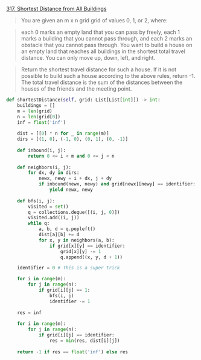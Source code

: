 [317. Shortest Distance from All Buildings](https://leetcode.com/problems/shortest-distance-from-all-buildings)

> You are given an m x n grid grid of values 0, 1, or 2, where:

> each 0 marks an empty land that you can pass by freely,
> each 1 marks a building that you cannot pass through, and
> each 2 marks an obstacle that you cannot pass through.
> You want to build a house on an empty land that reaches all buildings in the shortest total travel distance. You can only move up, down, left, and right.

> Return the shortest travel distance for such a house. If it is not possible to build such a house according to the above rules, return -1.
> The total travel distance is the sum of the distances between the houses of the friends and the meeting point.

```python
def shortestDistance(self, grid: List[List[int]]) -> int:
    buildings = []
    m = len(grid)
    n = len(grid[0])
    inf = float('inf')    
        
    dist = [[0] * n for _ in range(m)]
    dirs = [(1, 0), (-1, 0), (0, 1), (0, -1)]
    
    def inbound(i, j):
        return 0 <= i < m and 0 <= j < n
    
    def neighbors(i, j):
        for dx, dy in dirs:
            newx, newy = i + dx, j + dy
            if inbound(newx, newy) and grid[newx][newy] == identifier:
                yield newx, newy
    
    def bfs(i, j):
        visited = set()
        q = collections.deque([(i, j, 0)])
        visited.add((i, j))
        while q:
            a, b, d = q.popleft()
            dist[a][b] += d
            for x, y in neighbors(a, b):
                if grid[x][y] == identifier:
                    grid[x][y] -= 1
                    q.append((x, y, d + 1))

    identifier = 0 # This is a super trick

    for i in range(m):
        for j in range(n):
            if grid[i][j] == 1:
                bfs(i, j)
                identifier -= 1
    
    res = inf
    
    for i in range(m):
        for j in range(n):
            if grid[i][j] == identifier:
                res = min(res, dist[i][j])
    
    return -1 if res == float('inf') else res
```